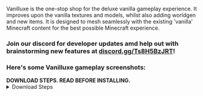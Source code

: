Vanilluxe is the one-stop shop for the deluxe vanilla gameplay experience. It improves upon the vanilla textures and models, whilst also adding worldgen and new items. It is designed to mesh seamlessly with the existing 'vanilla' Minecraft content for the best possible Minecraft experience.

### Join our discord for developer updates amd help out with brainstorming new features at [discord.gg/Ts8H5BzJRT](https://discord.gg/Ts8H5BzJRT)!
### Here's some Vanilluxe gameplay screenshots:


<b>
  DOWNLOAD STEPS. READ BEFORE INSTALLING.
</b>
<details>
  <summary>Download Steps</summary>

- Download one of the above files and unzip it.
- Place “Vanilluxe-DP.zip” in world/datapacks/…
- Place “Vanilluxe-RP.zip” in minecraft/resourcepacks/…
- Use the resource pack you just installed.
- Execute /reload in-game, and you’re done!

FAQ:
<details>
<summary>Where's the resource pack?</summary>

- It's bundled with the rest of the files in the download link. Please, read the download steps.

<details>
<summary>What version should I use?</summary>

- The latest release is whatever the release page says. It is not stated here to save me from updating this line every update.

<details>
<summary>Can you disable certain features?</summary>

- No.